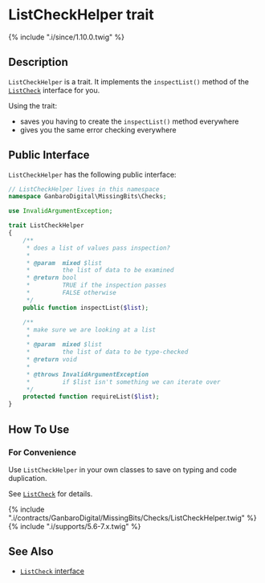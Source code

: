 # ListCheckHelper trait

{% include ".i/since/1.10.0.twig" %}

## Description

`ListCheckHelper` is a trait. It implements the `inspectList()` method of the [`ListCheck`](ListCheck.class.html) interface for you.

Using the trait:

* saves you having to create the `inspectList()` method everywhere
* gives you the same error checking everywhere

## Public Interface

`ListCheckHelper` has the following public interface:

```php
// ListCheckHelper lives in this namespace
namespace GanbaroDigital\MissingBits\Checks;

use InvalidArgumentException;

trait ListCheckHelper
{
    /**
     * does a list of values pass inspection?
     *
     * @param  mixed $list
     *         the list of data to be examined
     * @return bool
     *         TRUE if the inspection passes
     *         FALSE otherwise
     */
    public function inspectList($list);

    /**
     * make sure we are looking at a list
     *
     * @param  mixed $list
     *         the list of data to be type-checked
     * @return void
     *
     * @throws InvalidArgumentException
     *         if $list isn't something we can iterate over
     */
    protected function requireList($list);
}
```

## How To Use

### For Convenience

Use `ListCheckHelper` in your own classes to save on typing and code duplication.

See [`ListCheck`](ListCheck.class.html) for details.

{% include ".i/contracts/GanbaroDigital/MissingBits/Checks/ListCheckHelper.twig" %}
{% include ".i/supports/5.6-7.x.twig" %}

## See Also

* [`ListCheck` interface](ListCheck.class.html)